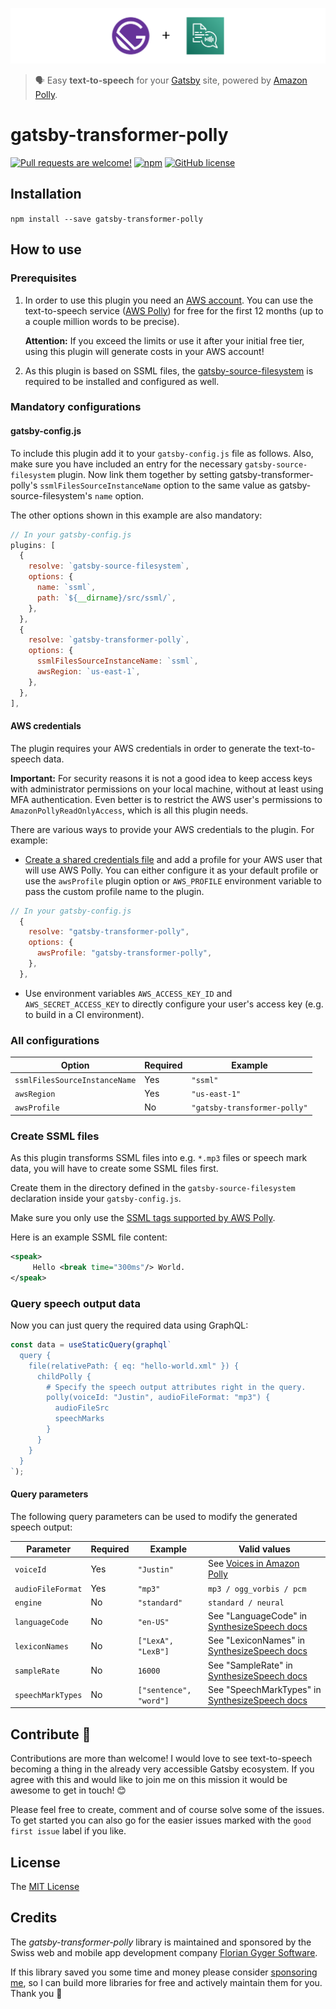 ![Logo](./img/gatsby-transformer-polly.svg)

> 🗣 Easy **text-to-speech** for your [Gatsby](https://www.gatsbyjs.org/) site, powered by [Amazon Polly](https://aws.amazon.com/de/polly/).

# gatsby-transformer-polly

[![Pull requests are welcome!](https://img.shields.io/badge/PRs-welcome-brightgreen)](#contribute-)
[![npm](https://img.shields.io/npm/v/gatsby-transformer-polly)](https://www.npmjs.com/package/gatsby-transformer-polly)
[![GitHub license](https://img.shields.io/github/license/flogy/gatsby-transformer-polly)](https://github.com/flogy/gatsby-transformer-polly/blob/master/LICENSE)

## Installation

`npm install --save gatsby-transformer-polly`

## How to use

### Prerequisites

1. In order to use this plugin you need an [AWS account](https://portal.aws.amazon.com/billing/signup). You can use the text-to-speech service ([AWS Polly](https://aws.amazon.com/de/polly/)) for free for the first 12 months (up to a couple million words to be precise).

   **Attention:** If you exceed the limits or use it after your initial free tier, using this plugin will generate costs in your AWS account!

2. As this plugin is based on SSML files, the [gatsby-source-filesystem](https://github.com/gatsbyjs/gatsby/tree/master/packages/gatsby-source-filesystem) is required to be installed and configured as well.

### Mandatory configurations

#### gatsby-config.js

To include this plugin add it to your `gatsby-config.js` file as follows. Also, make sure you have included an entry for the necessary `gatsby-source-filesystem` plugin. Now link them together by setting gatsby-transformer-polly's `ssmlFilesSourceInstanceName` option to the same value as gatsby-source-filesystem's `name` option.

The other options shown in this example are also mandatory:

```javascript
// In your gatsby-config.js
plugins: [
  {
    resolve: `gatsby-source-filesystem`,
    options: {
      name: `ssml`,
      path: `${__dirname}/src/ssml/`,
    },
  },
  {
    resolve: `gatsby-transformer-polly`,
    options: {
      ssmlFilesSourceInstanceName: `ssml`,
      awsRegion: `us-east-1`,
    },
  },
],
```

#### AWS credentials

The plugin requires your AWS credentials in order to generate the text-to-speech data.

**Important:** For security reasons it is not a good idea to keep access keys with administrator permissions on your local machine, without at least using MFA authentication. Even better is to restrict the AWS user's permissions to `AmazonPollyReadOnlyAccess`, which is all this plugin needs.

There are various ways to provide your AWS credentials to the plugin. For example:

- [Create a shared credentials file](https://docs.aws.amazon.com/ses/latest/DeveloperGuide/create-shared-credentials-file.html) and add a profile for your AWS user that will use AWS Polly. You can either configure it as your default profile or use the `awsProfile` plugin option or `AWS_PROFILE` environment variable to pass the custom profile name to the plugin.

```javascript
// In your gatsby-config.js
  {
    resolve: "gatsby-transformer-polly",
    options: {
      awsProfile: "gatsby-transformer-polly",
    },
  },
```

- Use environment variables `AWS_ACCESS_KEY_ID` and `AWS_SECRET_ACCESS_KEY` to directly configure your user's access key (e.g. to build in a CI environment).

### All configurations

| Option                        | Required | Example                      |
| ----------------------------- | -------- | ---------------------------- |
| `ssmlFilesSourceInstanceName` | Yes      | `"ssml"`                     |
| `awsRegion`                   | Yes      | `"us-east-1"`                |
| `awsProfile`                  | No       | `"gatsby-transformer-polly"` |

### Create SSML files

As this plugin transforms SSML files into e.g. `*.mp3` files or speech mark data, you will have to create some SSML files first.

Create them in the directory defined in the `gatsby-source-filesystem` declaration inside your `gatsby-config.js`.

Make sure you only use the [SSML tags supported by AWS Polly](https://docs.aws.amazon.com/polly/latest/dg/supportedtags.html).

Here is an example SSML file content:

```xml
<speak>
     Hello <break time="300ms"/> World.
</speak>
```

### Query speech output data

Now you can just query the required data using GraphQL:

```js
const data = useStaticQuery(graphql`
  query {
    file(relativePath: { eq: "hello-world.xml" }) {
      childPolly {
        # Specify the speech output attributes right in the query.
        polly(voiceId: "Justin", audioFileFormat: "mp3") {
          audioFileSrc
          speechMarks
        }
      }
    }
  }
`);
```

#### Query parameters

The following query parameters can be used to modify the generated speech output:

| Parameter         | Required | Example                | Valid values                                                                                                            |
| ----------------- | -------- | ---------------------- | ----------------------------------------------------------------------------------------------------------------------- |
| `voiceId`         | Yes      | `"Justin"`             | See [Voices in Amazon Polly](https://docs.aws.amazon.com/polly/latest/dg/voicelist.html)                                |
| `audioFileFormat` | Yes      | `"mp3"`                | `mp3 / ogg_vorbis / pcm`                                                                                                |
| `engine`          | No       | `"standard"`           | `standard / neural`                                                                                                     |
| `languageCode`    | No       | `"en-US"`              | See "LanguageCode" in [SynthesizeSpeech docs](https://docs.aws.amazon.com/polly/latest/dg/API_SynthesizeSpeech.html)    |
| `lexiconNames`    | No       | `["LexA", "LexB"]`     | See "LexiconNames" in [SynthesizeSpeech docs](https://docs.aws.amazon.com/polly/latest/dg/API_SynthesizeSpeech.html)    |
| `sampleRate`      | No       | `16000`                | See "SampleRate" in [SynthesizeSpeech docs](https://docs.aws.amazon.com/polly/latest/dg/API_SynthesizeSpeech.html)      |
| `speechMarkTypes` | No       | `["sentence", "word"]` | See "SpeechMarkTypes" in [SynthesizeSpeech docs](https://docs.aws.amazon.com/polly/latest/dg/API_SynthesizeSpeech.html) |

## Contribute 🦸

Contributions are more than welcome! I would love to see text-to-speech becoming a thing in the already very accessible Gatsby ecosystem. If you agree with this and would like to join me on this mission it would be awesome to get in touch! 😊

Please feel free to create, comment and of course solve some of the issues. To get started you can also go for the easier issues marked with the `good first issue` label if you like.

## License

The [MIT License](LICENSE)

## Credits

The _gatsby-transformer-polly_ library is maintained and sponsored by the Swiss web and mobile app development company [Florian Gyger Software](https://floriangyger.ch).

If this library saved you some time and money please consider [sponsoring me](https://github.com/sponsors/flogy), so I can build more libraries for free and actively maintain them for you. Thank you 🙏
